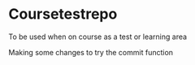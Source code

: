 # Coursetestrepo
To be used when on course as a test or learning area

Making some changes to try the commit function
